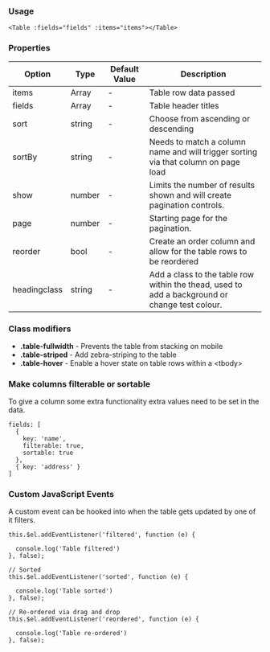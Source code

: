 ### Usage

```
<Table :fields="fields" :items="items"></Table>
```

### Properties

| Option | Type | Default Value | Description |
| ------ | ---- | ------------- | ----------- |
| items  | Array | - | Table row data passed |
| fields | Array | - | Table header titles  |
| sort   | string | - | Choose from ascending or descending |
| sortBy | string | - | Needs to match a column name and will trigger sorting via that column on page load |
| show | number | - | Limits the number of results shown and will create pagination controls. |
| page | number | - | Starting page for the pagination. |
| reorder | bool | - | Create an order column and allow for the table rows to be reordered |
| headingclass | string | - | Add a class to the table row within the thead, used to add a background or change test colour. |

### Class modifiers

- **.table-fullwidth** - Prevents the table from stacking on mobile
- **.table-striped** - Add zebra-striping to the table
- **.table-hover** - Enable a hover state on table rows within a &lt;tbody&gt;

### Make columns filterable or sortable

To give a column some extra functionality extra values need to be set in the data.

```
fields: [
  { 
    key: 'name',
    filterable: true,
    sortable: true
  },
  { key: 'address' }
]
```

### Custom JavaScript Events

A custom event can be hooked into when the table gets updated by one of it filters.

```
this.$el.addEventListener('filtered', function (e) { 
      
  console.log('Table filtered')
}, false);

// Sorted
this.$el.addEventListener('sorted', function (e) { 
      
  console.log('Table sorted')
}, false);

// Re-ordered via drag and drop
this.$el.addEventListener('reordered', function (e) { 
      
  console.log('Table re-ordered')
}, false);
```
